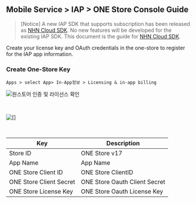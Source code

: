 ## Mobile Service > IAP > ONE Store Console Guide

> [Notice]
> A new IAP SDK that supports subscription has been released as [NHN Cloud SDK](http://docs.toast.com/en/TOAST/en/toast-sdk/overview/).
> No new features will be developed for the existing IAP SDK.
> This document is the guide for [NHN Cloud SDK](http://docs.toast.com/en/TOAST/en/toast-sdk/overview/).


Create your license key and OAuth credentials in the one-store to register for the IAP app information.



### Create One-Store Key
```
Apps > select App> In-App정보 > Licensing & in-app billing
```
![원스토어 인증 및 라이선스 확인](http://static.toastoven.net/prod_iap/iap_52.PNG)

<br>

![[]](http://static.toastoven.net/prod_iap/iap-console-onestore-edit.png)

<br>


| Key | Description                                             |
| ------------- | ------------------------------ |
| Store ID     | ONE Store v17 |
| App Name      | App Name|
| ONE Store Client ID | ONE Store ClientID |
| ONE Store Client Secret | ONE Store Oauth Client Secret |
| ONE Store License Key | ONE Store Oauth License Key|

